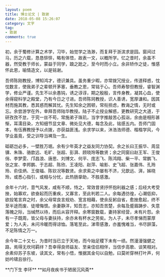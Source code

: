 ```yaml
---
layout: poem
title: 博士论文 | 致谢
date: 2018-05-08 15:26:07
category: 文字
tag:
- 致谢
comments: true
---
```


<p>
初，余于蜀修计算之术学，习毕，始觉学之浩渺，而复拜于浙滨求是园。窗间过马，历之六载，恳恳悱悱，略有体悟，故表一文，以概所学。忆之昔时，余虽不器，然受教于师长，蒙益于同学，踉之跄之，至今时而小立。余非矫作之徒，惟感怀此恩，喻情造文，以是铭谢。

<p>
吾师陈刚教授，博知鸿才，德识兼具。虽务重少暇，亦常拨冗授业，传道释惑，忱忱数言，使我弟子之辈顿开茅塞，垂教之恩，常铭于心。吾师寿黎但教授，睿智渊学，修业严谨。先生不以余愚钝，诱之谆谆，期之殷殷，言传身教，凝其心血，使余得窥科学之殿堂，乃有今日之寸进。吾师陈珂教授，识人善诱，宽厚谦和。因其材而施其教，悉其惑而解其忧。先生知余之困顿，常衔担虑，教诲之情，无时或忘。余尝游学在外，幸拜吾师陆华教授。陆子不止授业解惑，更教研究之大道，于研孜孜不怠，于究一丝不苟，常施弟子珠玑，当字字推敲苦心孤诣，余由是相形甚惭，耳濡目染，方知细节显文章、微处见大德，每念及此，铭感五内。吾师门固本，有伍赛教授予以点拨，亦获益匪浅。余求学以来，沐浩浩师德、楷楷学风，今学业虽竟，受之训导当裨及一生。

<p>
砥砺岂必多，一壁胜万珉。余有少年英才之益友同力协契。余之长曰王振华、周显锞、朱珠、骆歆远、毛旷、张超、彭湃、顾晓玲等数贤；余之同窗曰赵王军、王俊俏、李梦雯、邝昌浪、唐思、刘博文、何平、庞志飞、陈鸿翔、柴一平、常鹏飞、张之宣、李邦鹏、于志超、陈欣、王凌阳、赵萍、喻影、史飞超、张嘉伟、孔玲玲、俞佳炳、王俊福、陈钦况等数贤。余求索之中屡有不济，兄歆远、湃，姊晓玲，或悉心指引，或相与分忧，此热肠挚助，不胜感激。

<p>
余年十六时，意气风发，咸有不顺，恃之，常效昔贤抒怀抱利器之感；后经大考受挫，始寡欢，欲奋起而历重疾，又寡言，至此判若二人。余每遇彷徨，心潮低抑，欲投笔言弃之时，余父母常良言规劝、宽言相藉，使余反躬自省，愈挫愈起，终不至半途而废、徒增悔恨。余妻静洋，知吾志，亦知吾苦楚，余每及蹙眉踌步、失意落魄之际，当缄然以待，而后从容开释。余寒窗数载，妻持家经营，未有片怨。余有一子既周，皆父母与妻扶持，余亦未有杯水之劳矣。为人子，未尽孝悌而蒙厚爱；为人夫，未问冷暖而得谅恤。落笔至此，涕零感激，亦羞愧难当，书尽辞藻，不足陈情之万一。

<p>
余今年二十又七，为昔时当已立于天地，而今始足稷下未有一绩。然漫漫强健之路，焉得无坎坷羁绊？吾幸得良师益友、至亲佳侣相伴，当信步高歌、谈笑相对。余素仰苏子东坡，读其文，常有小悟，惟据其金句以自勉，曰莫听穿林打叶声，何妨吟啸且徐行。

<p><p><p><p><p><p><p><p>
**门下生 李环**
**如月夜疾书于陋居沉风斋**


